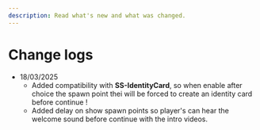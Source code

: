 ```yaml
---
description: Read what's new and what was changed.
---
```


# Change logs

* 18/03/2025
  * Added compatibility with **SS-IdentityCard**, so when enable after choice the spawn point thei will be forced to create an identity card before continue !
  * Added delay on show spawn points so player's can hear the welcome sound before continue with the intro videos.



